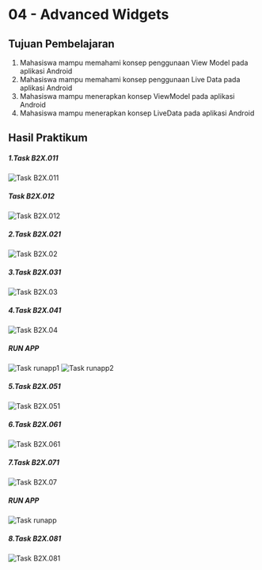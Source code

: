 # 04 - Advanced Widgets

## Tujuan Pembelajaran

1. Mahasiswa mampu memahami konsep penggunaan View Model pada aplikasi Android
2. Mahasiswa mampu memahami konsep penggunaan Live Data pada aplikasi Android
3. Mahasiswa mampu menerapkan konsep ViewModel pada aplikasi Android
4. Mahasiswa mampu menerapkan konsep LiveData pada aplikasi Android

## Hasil Praktikum

##### 1.Task B2X.011
![Task B2X.011 ](img/B2X.011.PNG)
##### Task B2X.012
![Task B2X.012 ](img/B2X.012.PNG)

##### 2.Task B2X.021
![Task B2X.02 ](img/B2X.021.PNG)

##### 3.Task B2X.031
![Task B2X.03 ](img/B2X.031.PNG)

##### 4.Task B2X.041
![Task B2X.04 ](img/B2X.041.PNG)
##### RUN APP
![Task runapp1 ](img/runapp1.jpg)
![Task runapp2 ](img/runapp2.jpg)

##### 5.Task B2X.051
![Task B2X.051 ](img/B2X.051.PNG)

##### 6.Task B2X.061
![Task B2X.061 ](img/B2X.061.PNG)

##### 7.Task B2X.071
![Task B2X.07 ](img/B2X.071.PNG)
##### RUN APP
![Task runapp ](img/071.jpg)

##### 8.Task B2X.081
![Task B2X.081 ](img/B2X.081.PNG)

